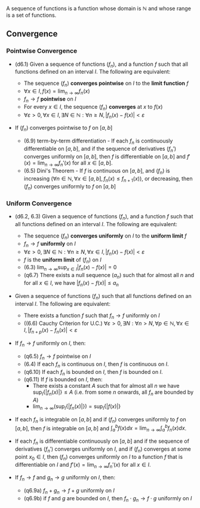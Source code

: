 A sequence of functions is a function whose domain is $\mathbb{N}$ and whose range is a set of functions.
## Convergence

### Pointwise Convergence

- (d6.1) Given a sequence of functions $(f_n)$, and a function $f$ such that all functions defined on an interval $I$. The following are equivalent: 
	- The sequence $(f_n)$ **converges pointwise** on $I$ to the **limit function** $f$
	-  $\forall x \in I,\,\displaystyle f(x) = \lim_{n \to \infty} f_n(x)$ 
	- $f_n\to f$ **pointwise** on $I$
	- For every $x\in I$, the sequence $(f_n)$ **converges** at $x$ to $f(x)$
	- $\forall \varepsilon > 0, \forall x\in I, \exists N\in \mathbb{N} : \forall n\geq N, |f_n(x) - f(x)| < \varepsilon$


- If $(f_n)$ converges pointwise to $f$ on $[a,b]$
	- (6.9) term-by-term differentiation - If each $f_n$ is continuously differentiable on $[a,b]$, and if the sequence of derivatives $(f_n')$ converges uniformly on $[a,b]$, then $f$ is differentiable on $[a,b]$ and $\displaystyle f'(x) = \lim_{n \to \infty} f_n'(x)$ for all $x\in [a,b]$.
	- (6.5) Dini's Theorem - If $f$ is continuous on $[a,b]$, and $(f_n)$ is increasing ($\forall n \in \mathbb{N},\forall x\in [a,b],f_n(x)\leq f_{n+1}(x)$), or decreasing, then $(f_n)$ converges uniformly to $f$ on $[a,b]$

### Uniform Convergence

- (d6.2, 6.3) Given a sequence of functions $(f_n)$, and a function $f$ such that all functions defined on an interval $I$. The following are equivalent: 
	- The sequence $(f_n)$ **converges uniformly** on $I$ to the **uniform limit** $f$
	- $f_n\to f$ **uniformly** on $I$
	- $\forall\varepsilon > 0,\exists N\in\mathbb{N}:\forall n\geq N,\forall x \in{I},|f_n(x) - f(x)| < \varepsilon$
	- $f$ is the **uniform limit** of $(f_n)$ on $I$
	- (6.3) $\displaystyle \lim_{n \to \infty} \sup_{x\in I} |f_n(x) - f(x)| = 0$
	- (q6.7) There exists a null sequence $(a_n)$ such that for almost all $n$ and for all $x\in I$, we have $|f_n(x) - f(x)| \leq a_n$


- Given a sequence of functions $(f_n)$ such that all functions defined on an interval $I$. The following are equivalent: 
	- There exists a function $f$ such that $f_n\to f$ uniformly on $I$
	- ((6.6) Cauchy Criterion for U.C.) $\forall\varepsilon > 0 ,\exists N:\forall n>N,\forall p\in \mathbb{N},\forall x \in I,|f_{n+p}(x) - f_n(x)| < \varepsilon$


- If $f_{n}\to f$ uniformly on $I$, then:
	- (q6.5) $f_{n}\to f$ pointwise on $I$
	- (6.4) If each $f_n$ is continuous on $I$, then $f$ is continuous on $I$.
	- (q6.10) If each $f_n$ is bounded on $I$, then $f$ is bounded on $I$.
	- (q6.11) If $f$ is bounded on $I$, then:
		- There exists a constant $A$ such that for almost all $n$ we have $\displaystyle\sup_{I}\{\left| f_n(x) \right| \} \leq A$ (i.e. from some $n$ onwards, all $f_n$ are bounded by $A$)
		- $\displaystyle\lim_{n\to\infty} \left( \sup_{I}\{\left| f_n(x) \right| \} \right) = \sup_{I}\{\left| f(x) \right| \}$
- If each $f_n$ is integrable on $[a,b]$ and if $(f_n)$ converges uniformly to $f$ on $[a,b]$, then $f$ is integrable on $[a,b]$ and $\displaystyle \int_{a}^{b} f(x) dx = \lim_{n \to \infty} \int_{a}^{b} f_n(x) dx$.
- If each $f_n$ is differentiable continuously on $[a,b]$ and if the sequence of derivatives $(f_n')$ converges uniformly on $I$, and if $(f_n)$ converges at some point $x_0\in I$, then $(f_n)$ converges uniformly on $I$ to a function $f$ that is differentiable on $I$ and $\displaystyle f'(x) = \lim_{n \to \infty} f_n'(x)$ for all $x\in I$.

- If $f_n\to f$ and $g_n\to g$ uniformly on $I$, then:
	- (q6.9a) $f_n+g_n\to f+g$ uniformly on $I$
	- (q6.9b) if $f$ and $g$ are bounded on $I$, then $f_n \cdot g_n \to f\cdot g$ uniformly on $I$

